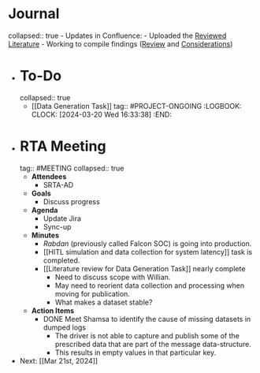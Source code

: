 # Journal
collapsed:: true
	- Updates in Confluence:
		- Uploaded the [Reviewed Literature](((65f8249b-d3d4-4730-a115-bf181589f923)))
		- Working to compile findings ([Review](((65fa87e2-c130-402d-8cae-80c05aeca9c9))) and [Considerations](((65fa8fd6-4ac5-4e73-8d0e-e94ae4d78757))))
- # To-Do
  collapsed:: true
	- [[Data Generation Task]]
	  tag:: #PROJECT-ONGOING
	  :LOGBOOK:
	  CLOCK: [2024-03-20 Wed 16:33:38]
	  :END:
- # RTA Meeting
  tag:: #MEETING
  collapsed:: true
	- **Attendees**
		- SRTA-AD
	- **Goals**
		- Discuss progress
	- **Agenda**
		- Update Jira
		- Sync-up
	- **Minutes**
		- *Rabdan* (previously called Falcon SOC) is going into production.
		- [[HITL simulation and data collection for system latency]] task is completed.
		- [[Literature review for Data Generation Task]] nearly complete
			- Need to discuss scope with Willian.
			- May need to reorient data collection and processing when moving for publication.
			- What makes a dataset stable?
	- **Action Items**
		- DONE Meet Shamsa to identify the cause of missing datasets in dumped logs
			- The driver is not able to capture and publish some of the prescribed data that are part of the message data-structure.
			- This results in empty values in that particular key.
- Next: [[Mar 21st, 2024]]